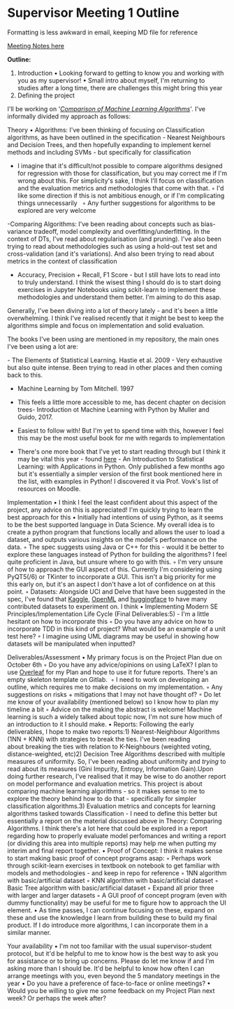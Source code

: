 # Supervisor Meeting 1 Outline

Formatting is less awkward in email, keeping MD file for reference

[Meeting Notes here](https://www.notion.so/Supervisor-Meeting-1-eb487a577da14ceb9617dc8d2d733c6e?pvs=21)

**Outline:**

1. Introduction
• Looking forward to getting to know you and working with you as my supervisor!
• Small intro about myself, I'm returning to studies after a long time, there are challenges this might bring this year
2. Defining the project

I'll be working on '*[Comparison of Machine Learning Algorithms](https://projects.cs.rhul.ac.uk/List2023.php?PROJECT-TYPE=Full)*'. I've informally divided my approach as follows:

Theory
• Algorithms: I've been thinking of focusing on Classification algorithms, as have been outlined in the specification - Nearest Neighbours and Decision Trees, and then hopefully expanding to implement kernel methods and including SVMs - but specifically for classification
    

- I imagine that it's difficult/not possible to compare algorithms designed for regression with those for classification, but you may correct me if I'm wrong about this. For simplicity's sake, I think I'll focus on classification and the evaluation metrics and methodologies that come with that.
    ◦ I'd like some direction if this is not ambitious enough, or if I'm complicating things unnecessarily  
    ◦ Any further suggestions for algorithms to be explored are very welcome

-Comparing Algorithms: I've been reading about concepts such as bias-variance tradeoff, model complexity and overfitting/underfitting. In the context of DTs, I've read about regularisation (and pruning). I've also been trying to read about methodologies such as using a hold-out test set and cross-validation (and it's variations). And also been trying to read about metrics in the context of classification

 - Accuracy, Precision + Recall, F1 Score - but I still have lots to read into to truly understand. I think the wisest thing I should do is to start doing exercises in Jupyter Notebooks using sckit-learn to implement these methodologies and understand them better. I'm aiming to do this asap.

Generally, I've been diving into a lot of theory lately - and it's been a little overwhelming. I think I've realised recently that it might be best to keep the algorithms simple and focus on implementation and solid evaluation.

The books I've been using are mentioned in my repository, the main ones I've been using a lot are:

- The Elements of Statistical Learning. Hastie et al. 2009 - Very exhaustive but also quite intense. Been trying to read in other places and then coming back to this.

- Machine Learning by Tom Mitchell. 1997 

- This feels a little more accessible to me, has decent chapter on decision trees- Introduction ot Machine Learning with Python by Muller and Guido, 2017. 

- Easiest to follow with! But I'm yet to spend time with this, however I feel this may be the most useful book for me with regards to implementation

- There's one more book that I've yet to start reading through but I think it may be vital this year - found [here](https://www.statlearning.com/) - An Introduction to Statistical Learning: with Applications in Python. Only published a few months ago but it's essentially a simpler version of the first book mentioned here in the list, with examples in Python! I discovered it via Prof. Vovk's list of resources on Moodle.

Implementation
• I think I feel the least confident about this aspect of the project, any advice on this is appreciated! I'm quickly trying to learn the best approach for this
• Initially had intentions of using Python, as it seems to be the best supported language in Data Science. My overall idea is to create a python program that functions locally and allows the user to load a dataset, and outputs various insights on the model's performance on the data.
    ◦ The spec suggests using Java or C++ for this - would it be better to explore these languages instead of Python for building the algorithms? I feel quite proficient in Java, but unsure where to go with this.
    ◦ I'm very unsure of how to approach the GUI aspect of this. Currently I'm considering using PyQT5(/6) or TKinter to incorporate a GUI. This isn't a big priority for me this early on, but it's an aspect I don't have a lot of confidence on at this point.
    ◦ Datasets: Alongside UCI and Delve that have been suggested in the spec, I've found that [Kaggle](https://www.kaggle.com/datasets), [OpenML](https://www.openml.org/search?type=data&sort=runs&status=active) and [huggingface](https://huggingface.co/datasets) to have many contributed datasets to experiment on. I think
• Implementing Modern SE Principles/Implementation Life Cycle (Final Deliverables:5) - I'm a little hesitant on how to incorporate this
    ◦ Do you have any advice on how to incorporate TDD in this kind of project? What would be an example of a unit test here?
    ◦ I imagine using UML diagrams may be useful in showing how datasets will be manipulated when inputted?

Deliverables/Assessment
• My primary focus is on the Project Plan due on October 6th
    ◦ Do you have any advice/opinions on using LaTeX? I plan to use [Overleaf](https://www.overleaf.com/) for my Plan and hope to use it for future reports. There's an empty skeleton template on Gitlab. 
    ◦ I need to work on developing an outline, which requires me to make decisions on my implementation.
    ◦ Any suggestions on risks + mitigations that I may not have thought of?
    ◦ Do let me know of your availability (mentioned below) so I know how to plan my timeline a bit
    ◦ Advice on the making the abstract is welcome! Machine learning is such a widely talked about topic now, I'm not sure how much of an introduction to it I should make.
• Reports: Following the early deliverables, I hope to make two reports:1) Nearest-Neighbour Algorithms (1NN + KNN) with strategies to break the ties. I've been reading about breaking the ties with relation to K-Neighbours (weighted voting, distance-weighted, etc)2) Decision Tree Algorithms described with multiple measures of uniformity. So, I've been reading about uniformity and *trying* to read about its measures (Gini Impurity, Entropy, Information Gain).Upon doing further research, I've realised that it may be wise to do another report on model performance and evaluation metrics. This project is about comparing machine learning algorithms - so it makes sense to me to explore the theory behind how to do that - specifically for simpler classification algorithms.3) Evaluation metrics and concepts for learning algorithms tasked towards Classification - I need to define this better but essentially a report on the material discussed above in Theory: Comparing Algorithms. I think there's a lot here that could be explored in a report regarding how to properly evaluate model perfomances and writing a report (or dividing this area into multiple reports) may help me when putting my interim and final report together.
• Proof of Concept: I think it makes sense to start making basic proof of concept programs asap:
    ◦ Perhaps work through scikit-learn exercises in textbook on notebook to get familiar with models and methodologies - and keep in repo for reference
    ◦ 1NN algorithm with basic/artificial dataset
    ◦ KNN algorithm with basic/artificial dataset
    ◦ Basic Tree algorithm with basic/artificial dataset
    ◦ Expand all prior three with larger and larger datasets
    ◦ A GUI proof of concept program (even with dummy functionality) may be useful for me to figure how to approach the UI element.
• As time passes, I can continue focusing on these, expand on these and use the knowledge I learn from building these to build my final product. If I do introduce more algorithms, I can incorporate them in a similar manner.

Your availability
• I'm not too familiar with the usual supervisor-student protocol, but it'd be helpful to me to know how is the best way to ask you for assistance or to bring up concerns. Please do let me know if and I'm asking more than I should be. It'd be helpful to know how often I can arrange meetings with you, even beyond the 5 mandatory meetings in the year
• Do you have a preference of face-to-face or online meetings?
• Would you be willing to give me some feedback on my Project Plan next week? Or perhaps the week after?